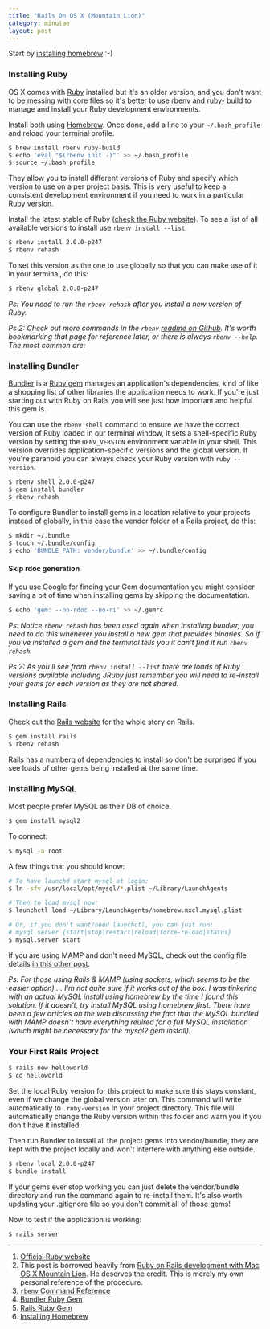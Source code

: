 ```yaml
---
title: "Rails On OS X (Mountain Lion)"
category: minutae
layout: post
---
```


Start by [installing homebrew][11] :-)

### Installing Ruby

OS X comes with [Ruby][4] installed but it's an older version, and you don't
want to be messing with core files so it's better to use [rbenv][2] and [ruby-
build][3] to manage and install your Ruby development environments.

Install both using [Homebrew][6]. Once done, add a line to your
`~/.bash_profile` and reload your terminal profile.

```bash
$ brew install rbenv ruby-build
$ echo 'eval "$(rbenv init -)"' >> ~/.bash_profile
$ source ~/.bash_profile
```

They allow you to install different versions of Ruby and specify which version
to use on a per project basis. This is very useful to keep a consistent
development environment if you need to work in a particular Ruby version.

Install the latest stable of Ruby ([check the Ruby website][5]). To see a list
of all available versions to install use `rbenv install --list`.

```bash
$ rbenv install 2.0.0-p247
$ rbenv rehash
```

To set this version as the one to use globally so that you can make use of it in
your terminal, do this:

```bash
$ rbenv global 2.0.0-p247
```

_Ps: You need to run the `rbenv rehash` after you install a new version of
Ruby._

_Ps 2: Check out more commands in the `rbenv` [readme on Github][7]. It's worth
bookmarking that page for reference later, or there is always `rbenv --help`.
The most common are:_


### Installing Bundler

[Bundler][9] is a [Ruby gem][8] manages an application's dependencies, kind of
like a shopping list of other libraries the application needs to work. If you're
just starting out with Ruby on Rails you will see just how important and helpful
this gem is.

You can use the `rbenv shell` command to ensure we have the correct version of
Ruby loaded in our terminal window, it sets a shell-specific Ruby version by
setting the `BENV_VERSION` environment variable in your shell. This version
overrides application-specific versions and the global version. If you're
paranoid you can always check your Ruby version with `ruby --version`.

```bash
$ rbenv shell 2.0.0-p247
$ gem install bundler
$ rbenv rehash
```

To configure Bundler to install gems in a location relative to your projects
instead of globally, in this case the vendor folder of a Rails project, do this:

```bash
$ mkdir ~/.bundle
$ touch ~/.bundle/config
$ echo 'BUNDLE_PATH: vendor/bundle' >> ~/.bundle/config
```

#### Skip rdoc generation

If you use Google for finding your Gem documentation you might consider saving a
bit of time when installing gems by skipping the documentation.

```bash
$ echo 'gem: --no-rdoc --no-ri' >> ~/.gemrc
```

_Ps: Notice `rbenv rehash` has been used again when installing bundler, you need
to do this whenever you install a new gem that provides binaries. So if you've
installed a gem and the terminal tells you it can't find it run `rbenv rehash`._

_Ps 2: As you'll see from `rbenv install --list` there are loads of Ruby
versions available including JRuby just remember you will need to re-install
your gems for each version as they are not shared._


### Installing Rails

Check out the [Rails website][10] for the whole story on Rails.

```bash
$ gem install rails
$ rbenv rehash
```

Rails has a numberq of dependencies to install so don't be surprised if you
see loads of other gems being installed at the same time.


### Installing MySQL

Most people prefer MySQL as their DB of choice.

```bash
$ gem install mysql2
```

To connect:

```bash
$ mysql -u root
```

A few things that you should know:

```bash
# To have launchd start mysql at login:
$ ln -sfv /usr/local/opt/mysql/*.plist ~/Library/LaunchAgents

# Then to load mysql now:
$ launchctl load ~/Library/LaunchAgents/homebrew.mxcl.mysql.plist

# Or, if you don't want/need launchctl, you can just run:
# mysql.server {start|stop|restart|reload|force-reload|status}
$ mysql.server start
```

If you are using MAMP and don't need MySQL, check out the config file details
[in this other post][12].

_Ps: For those using Rails & MAMP (using sockets, which seems to be the easier
option) ... I'm not quite sure if it works out of the box. I was tinkering with
an actual MySQL install using homebrew by the time I found this solution. If it
doesn't, try install MySQL using homebrew first. There have been a few articles
on the web discussing the fact that the MySQL bundled with MAMP doesn't have
everything reuired for a full MySQL installation (which might be necessary for
the mysql2 gem install)._


### Your First Rails Project

```bash
$ rails new helloworld
$ cd helloworld
```

Set the local Ruby version for this project to make sure this stays constant,
even if we change the global version later on. This command will write
automatically to `.ruby-version` in your project directory. This file will
automatically change the Ruby version within this folder and warn you if you
don't have it installed.

Then run Bundler to install all the project gems into vendor/bundle, they are
kept with the project locally and won't interfere with anything else outside.

```bash
$ rbenv local 2.0.0-p247
$ bundle install
```

If your gems ever stop working you can just delete the vendor/bundle directory
and run the command again to re-install them. It's also worth updating your
.gitignore file so you don't commit all of those gems!

Now to test if the application is working:

```bash
$ rails server
```

---

1. [Official Ruby website][5]
2. This post is borrowed heavily from [Ruby on Rails development with Mac OS X Mountain Lion][1]. He deserves the credit. This is merely my own personal reference of the procedure.
3. [`rbenv` Command Reference][7]
4. [Bundler Ruby Gem][9]
5. [Rails Ruby Gem][8]
6. [Installing Homebrew][11]

[1]: http://createdbypete.com/articles/ruby-on-rails-development-with-mac-os-x-mountain-lion/
[2]: https://github.com/sstephenson/rbenv
[3]: https://github.com/sstephenson/ruby-build
[4]: http://www.ruby-lang.org/en/
[5]: http://www.ruby-lang.org/en/downloads/
[6]: http://brew.sh/
[7]: https://github.com/sstephenson/rbenv#command-reference
[8]: http://docs.rubygems.org/read/chapter/1
[9]: http://bundler.io/
[10]: http://rubyonrails.org/
[11]: https://github.com/mxcl/homebrew/wiki/Installation
[12]: /minutae/2013/08/rails-with-mysql/
